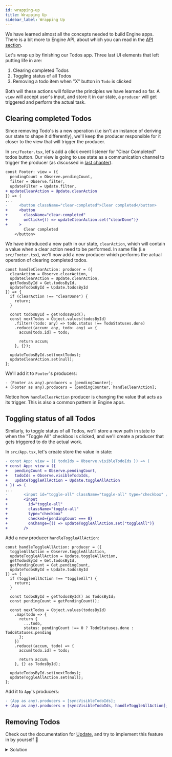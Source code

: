 ```yaml
---
id: wrapping-up
title: Wrapping Up
sidebar_label: Wrapping Up
---
```


We have learned almost all the concepts needed to build Engine apps. There is a
bit more to Engine API, about which you can read in the [API
section](/docs/api/engine).

Let's wrap up by finishing our Todos app. Three last UI elements that left putting
life in are:
1. Clearing completed Todos
2. Toggling status of all Todos
3. Removing a todo item when "X" button in `Todo` is clicked

Both will these actions will follow the principles we have learned so far. A
`view` will accept user's input, and store it in our state, a `producer` will
get triggered and perform the actual task.

## Clearing completed Todos

Since removing Todo's is a new operation (i.e isn't an instance of deriving our
state to shape it differently), we'll keep the producer responsible for it
closer to the view that will trigger the producer.

In `src/Footer.tsx`, let's add a click event listener for "Clear Completed"
todos button. Our view is going to use state as a communication channel to
trigger the producer (as discussed in [last
chapter](/docs/quick-start-tutorial/state-as-comm-mechanism)).

```diff
const Footer: view = ({
  pendingCount = Observe.pendingCount,
  filter = Observe.filter,
  updateFilter = Update.filter,
+ updateClearAction = Update.clearAction
}) => (
...
-     <button className="clear-completed">Clear completed</button>
+     <button
+       className="clear-completed"
+       onClick={() => updateClearAction.set("clearDone")}
+     >
        Clear completed
    </button>
```

We have introduced a new path in our state, `clearAction`, which will contain a
value when a clear action need to be performed. In same file (i.e
`src/Footer.tsx`), we'll now add a new producer which performs the actual
operation of clearing completed todos.

```tsx
const handleClearAction: producer = ({
  clearAction = Observe.clearAction,
  updateClearAction = Update.clearAction,
  getTodosById = Get.todosById,
  updateTodosById = Update.todosById
}) => {
  if (clearAction !== "clearDone") {
    return;
  }

  const todosById = getTodosById();
  const nextTodos = Object.values(todosById)
    .filter((todo: any) => todo.status !== TodoStatuses.done)
    .reduce((accum: any, todo: any) => {
      accum[todo.id] = todo;

      return accum;
    }, {});

  updateTodosById.set(nextTodos);
  updateClearAction.set(null);
};
```

We'll add it to `Footer`'s producers:

```tsx
- (Footer as any).producers = [pendingCounter];
+ (Footer as any).producers = [pendingCounter, handleClearAction];
```

Notice how `handleClearAction` producer is changing the value that acts as its
trigger. This is also a common pattern in Engine apps.

## Toggling status of all Todos

Similarly, to toggle status of all Todos, we'll store a new path in state to
when the "Toggle All" checkbox is clicked, and we'll create a producer that gets
triggered to do the actual work.

In `src/App.tsx`, let's create store the value in state:

```diff
- const App: view = ({ todoIds = Observe.visibleTodoIds }) => (
+ const App: view = ({
+   pendingCount = Observe.pendingCount,
+   todoIds = Observe.visibleTodoIds,
+   updateToggleAllAction = Update.toggleAllAction
+ }) => (
...
-       <input id="toggle-all" className="toggle-all" type="checkbox" />
+       <input
+         id="toggle-all"
+         className="toggle-all"
+         type="checkbox"
+         checked={pendingCount === 0}
+         onChange={() => updateToggleAllAction.set("toggleAll")}
+       />
```

Add a new producer `handleToggleAllAction`:

```tsx
const handleToggleAllAction: producer = ({
  toggleAllAction = Observe.toggleAllAction,
  updateToggleAllAction = Update.toggleAllAction,
  getTodosById = Get.todosById,
  getPendingCount = Get.pendingCount,
  updateTodosById = Update.todosById
}) => {
  if (toggleAllAction !== "toggleAll") {
    return;
  }

  const todosById = getTodosById() as TodosById;
  const pendingCount = getPendingCount();

  const nextTodos = Object.values(todosById)
    .map(todo => {
      return {
        ...todo,
        status: pendingCount !== 0 ? TodoStatuses.done : TodoStatuses.pending
      };
    })
    .reduce((accum, todo) => {
      accum[todo.id] = todo;

      return accum;
    }, {} as TodosById);

  updateTodosById.set(nextTodos);
  updateToggleAllAction.set(null);
};
```

Add it to `App`'s producers:

```diff
- (App as any).producers = [syncVisibleTodoIds];
+ (App as any).producers = [syncVisibleTodoIds, handleToggleAllAction];
```

## Removing Todos

Check out the documentation for [Update](/docs/api/update), and try to implement
this feature in by yourself 🙂

<details>
<summary>Solution</summary>

In `src/Todo/View.tsx`,

```diff
-       <button className="destroy" />
+       <button className="destroy" onClick={() => updateTodo.remove()} />
```
</details>
